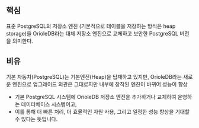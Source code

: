 
## 핵심
표준 PostgreSQL의 저장소 엔진 (기본적으로 테이블을 저장하는 방식은 heap storage)을 OrioleDB라는 대체 저장소 엔진으로 교체하고 보안한 PostgreSQL 버전을 의미한다.

## 비유
기본 자동차(PostgreSQL)는 기본엔진(Heap)을 탑재하고 있지만, OrioleDB라는 새로운 엔진으로 업그레이드 
외관은 그대로지만 내부에 장착된 엔진이 바뀌어 성능이 향상

- 기본 PostgreSQL 시스템에 OrioleDB 저장소 엔진을 추가하거나 교체하여 운영하는 데이터베이스 시스템이고,
- 이를 통해 더 빠른 처리, 더 효율적인 자원 사용, 그리고 일정한 성능 향상을 기대할 수 있다는 뜻입니다.